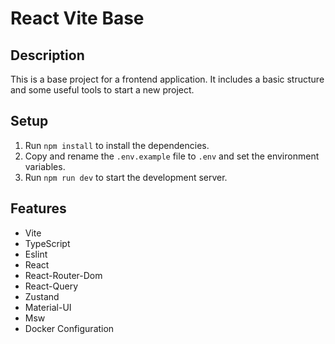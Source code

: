 # React Vite Base

## Description

This is a base project for a frontend application. It includes a basic structure and some useful tools to start a new project.

## Setup

1. Run `npm install` to install the dependencies.
1. Copy and rename the `.env.example` file to `.env` and set the environment variables.
1. Run `npm run dev` to start the development server.

## Features

- Vite
- TypeScript
- Eslint
- React
- React-Router-Dom
- React-Query
- Zustand
- Material-UI
- Msw
- Docker Configuration
